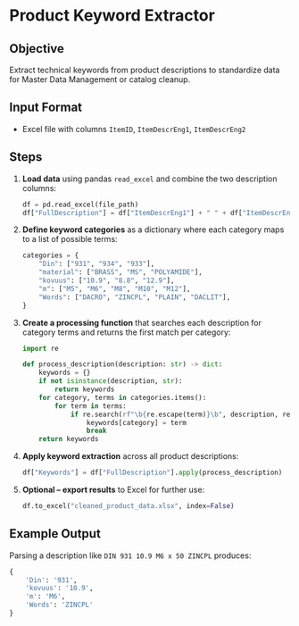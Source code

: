 # Product Keyword Extractor

## Objective
Extract technical keywords from product descriptions to standardize data for Master Data Management or catalog cleanup.

## Input Format
- Excel file with columns `ItemID`, `ItemDescrEng1`, `ItemDescrEng2`

## Steps
1. **Load data** using pandas `read_excel` and combine the two description columns:
   ```python
   df = pd.read_excel(file_path)
   df["FullDescription"] = df["ItemDescrEng1"] + " " + df["ItemDescrEng2"].fillna("")
   ```
2. **Define keyword categories** as a dictionary where each category maps to a list of possible terms:
   ```python
   categories = {
       "Din": ["931", "934", "933"],
       "material": ["BRASS", "MS", "POLYAMIDE"],
       "kovuus": ["10.9", "8.8", "12.9"],
       "m": ["M5", "M6", "M8", "M10", "M12"],
       "Words": ["DACRO", "ZINCPL", "PLAIN", "DACLIT"],
   }
   ```
3. **Create a processing function** that searches each description for category terms and returns the first match per category:
   ```python
   import re

   def process_description(description: str) -> dict:
       keywords = {}
       if not isinstance(description, str):
           return keywords
       for category, terms in categories.items():
           for term in terms:
               if re.search(rf"\b{re.escape(term)}\b", description, re.IGNORECASE):
                   keywords[category] = term
                   break
       return keywords
   ```
4. **Apply keyword extraction** across all product descriptions:
   ```python
   df["Keywords"] = df["FullDescription"].apply(process_description)
   ```
5. **Optional – export results** to Excel for further use:
   ```python
   df.to_excel("cleaned_product_data.xlsx", index=False)
   ```

## Example Output
Parsing a description like `DIN 931 10.9 M6 x 50 ZINCPL` produces:
```python
{
    'Din': '931',
    'kovuus': '10.9',
    'm': 'M6',
    'Words': 'ZINCPL'
}
```
